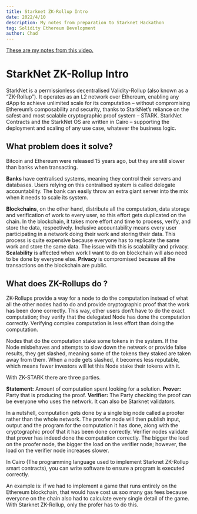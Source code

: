 ```yaml
---
title: Starknet ZK-Rollup Intro
date: 2022/4/10
description: My notes from preparation to Starknet Hackathon
tag: Solidity Ethereum Development
author: Chad
---
```


[These are my notes from this video.](https://www.youtube.com/watch?v=E4YO11rHMhw)

# StarkNet ZK-Rollup Intro

StarkNet is a permissionless decentralised Validity-Rollup (also known as a “ZK-Rollup”). It operates as an L2 network over Ethereum, enabling any dApp to achieve unlimited scale for its computation – without compromising Ethereum’s composability and security, thanks to StarkNet’s reliance on the safest and most scalable cryptographic proof system – STARK.
StarkNet Contracts and the StarkNet OS are written in Cairo – supporting the deployment and scaling of any use case, whatever the business logic.

## What problem does it solve?

Bitcoin and Ethereum were released 15 years ago, but they are still slower than banks when transacting.

**Banks** have centralised systems, meaning they control their servers and databases.
Users relying on this centralised system is called delegate accountability. The bank can easily throw an extra giant server into the mix when it needs to scale its system.

**Blockchains**, on the other hand, distribute all the computation, data storage and verification of work to every user, so this effort gets duplicated on the chain.
In the blockchain, it takes more effort and time to process, verify, and store the data, respectively.
Inclusive accountability means every user participating in a network doing their work and storing their data.
This process is quite expensive because everyone has to replicate the same work and store the same data. The issue with this is scalability and privacy. **Scalability** is affected when work I want to do on blockchain will also need to be done by everyone else. **Privacy** is compromised because all the transactions on the blockchain are public.

## What does ZK-Rollups do ?

ZK-Rollups provide a way for a node to do the computation instead of what all the other nodes had to do and provide cryptographic proof that the work has been done correctly. This way, other users don’t have to do the exact computation; they verify that the delegated Node has done the computation correctly. Verifying complex computation is less effort than doing the computation.

Nodes that do the computation stake some tokens in the system. If the Node misbehaves and attempts to slow down the network or provide false results, they get slashed, meaning some of the tokens they staked are taken away from them. When a node gets slashed, it becomes less reputable, which means fewer investors will let this Node stake their tokens with it.

With ZK-STARK there are three parties.

**Statement:** Amount of computation spent looking for a solution.
**Prover:** Party that is producing the proof.
**Verifier:** The Party checking the proof can be everyone who uses the network. It can also be Starknet validators.

In a nutshell, computation gets done by a single big node called a proofer rather than the whole network. The proofer node will then publish input, output and the program for the computation it has done, along with the cryptographic proof that it has been done correctly. Verifier nodes validate that prover has indeed done the computation correctly. The bigger the load on the proofer node, the bigger the load on the verifier node; however, the load on the verifier node increases slower.

In Cairo (The programming language used to implement Starknet ZK-Rollup smart contracts), you can write software to ensure a program is executed correctly.

An example is: if we had to implement a game that runs entirely on the Ethereum blockchain, that would have cost us soo many gas fees because everyone on the chain also had to calculate every single detail of the game. With Starknet ZK-Rollup, only the profer has to do this.
